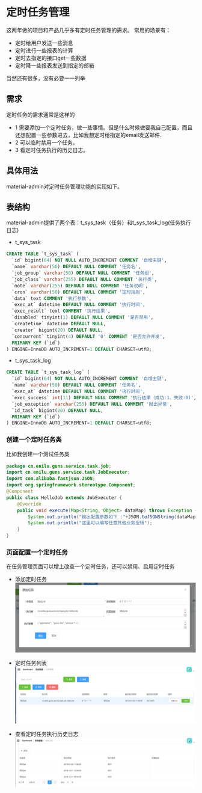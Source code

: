 # 定时任务管理
这两年做的项目和产品几乎多有定时任务管理的需求。
常用的场景有：
- 定时给用户发送一些消息
- 定时进行一些报表的计算
- 定时去指定的接口get一些数据
- 定时降一些报表发送到指定的邮箱

当然还有很多，没有必要一一列举

## 需求

定时任务的需求通常是这样的
- 1 需要添加一个定时任务，做一些事情。但是什么时候做要我自己配置，而且还想配置一些参数进去，比如我想定时给指定的email发送邮件.
- 2 可以临时禁用一个任务。
- 3 看定时任务执行的历史日志。

## 具体用法
material-admin对定时任务管理功能的实现如下。

## 表结构
material-admin提供了两个表：t_sys_task（任务）和t_sys_task_log(任务执行日志)

- t_sys_task
```sql
CREATE TABLE `t_sys_task` (
  `id` bigint(64) NOT NULL AUTO_INCREMENT COMMENT '自增主键',
  `name` varchar(50) DEFAULT NULL COMMENT '任务名',
  `job_group` varchar(50) DEFAULT NULL COMMENT '任务组',
  `job_class` varchar(255) DEFAULT NULL COMMENT '执行类',
  `note` varchar(255) DEFAULT NULL COMMENT '任务说明',
  `cron` varchar(50) DEFAULT NULL COMMENT '定时规则',
  `data` text COMMENT '执行参数',
  `exec_at` datetime DEFAULT NULL COMMENT '执行时间',
  `exec_result` text COMMENT '执行结果',
  `disabled` tinyint(1) DEFAULT NULL COMMENT '是否禁用',
  `createtime` datetime DEFAULT NULL,
  `creator` bigint(20) DEFAULT NULL,
  `concurrent` tinyint(4) DEFAULT '0' COMMENT '是否允许并发',
  PRIMARY KEY (`id`)
) ENGINE=InnoDB AUTO_INCREMENT=1 DEFAULT CHARSET=utf8; 
```
- t_sys_task_log

```sql
CREATE TABLE `t_sys_task_log` (
  `id` bigint(64) NOT NULL AUTO_INCREMENT COMMENT '自增主键',
  `name` varchar(50) DEFAULT NULL COMMENT '任务名',
  `exec_at` datetime DEFAULT NULL COMMENT '执行时间',
  `exec_success` int(11) DEFAULT NULL COMMENT '执行结果（成功:1、失败:0)',
  `job_exception` varchar(255) DEFAULT NULL COMMENT '抛出异常',
  `id_task` bigint(20) DEFAULT NULL,
  PRIMARY KEY (`id`)
) ENGINE=InnoDB AUTO_INCREMENT=1 DEFAULT CHARSET=utf8; 
```

### 创建一个定时任务类

比如我创建一个测试任务类
```java
package cn.enilu.guns.service.task.job;
import cn.enilu.guns.service.task.JobExecuter;
import com.alibaba.fastjson.JSON;
import org.springframework.stereotype.Component;
@Component
public class HelloJob extends JobExecuter {
    @Override
    public void execute(Map<String, Object> dataMap) throws Exception {
        System.out.println("输出配置参数如下 :"+JSON.toJSONString(dataMap));
        System.out.println("这里可以编写任意其他业务逻辑");
    }
}

```

### 页面配置一个定时任务
在任务管理页面可以增上改查一个定时任务，还可以禁用、启用定时任务

- 添加定时任务
![task-add](../img/task_add.png)

- 定时任务列表
![task-list](../img/task_list.png)
- 查看定时任务执行历史日志
![task-log](../img/task_log.png)

